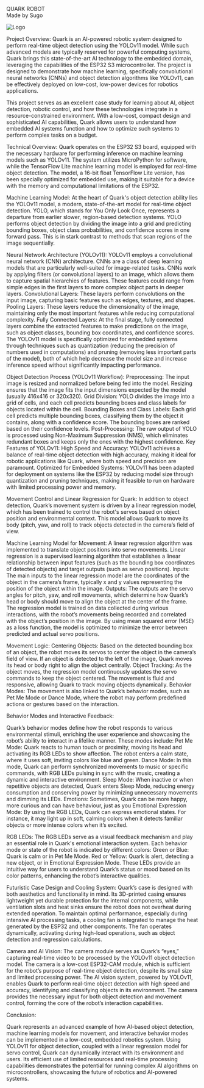 QUARK ROBOT  
Made by Sugo  

 ![Logo](Quark_Large_Logo.png)


Project Overview: 
Quark is an AI-powered robotic system designed to perform real-time object detection using the YOLOv11 model. While such advanced models are typically reserved for powerful computing systems, Quark brings this state-of-the-art AI technology to the embedded domain, leveraging the capabilities of the ESP32 S3 microcontroller. The project is designed to demonstrate how machine learning, specifically convolutional neural networks (CNNs) and object detection algorithms like YOLOv11, can be effectively deployed on low-cost, low-power devices for robotics applications. 

This project serves as an excellent case study for learning about AI, object detection, robotic control, and how these technologies integrate in a resource-constrained environment. With a low-cost, compact design and sophisticated AI capabilities, Quark allows users to understand how embedded AI systems function and how to optimize such systems to perform complex tasks on a budget. 


Technical Overview: 
Quark operates on the ESP32 S3 board, equipped with the necessary hardware for performing inference on machine learning models such as YOLOv11. The system utilizes MicroPython for software, while the TensorFlow Lite machine learning model is employed for real-time object detection. The model, a 16-bit float TensorFlow Lite version, has been specially optimized for embedded use, making it suitable for a device with the memory and computational limitations of the ESP32. 

 

Machine Learning Model: 
At the heart of Quark's object detection ability lies the YOLOv11 model, a modern, state-of-the-art model for real-time object detection. YOLO, which stands for You Only Look Once, represents a departure from earlier slower, region-based detection systems. YOLO performs object detection by dividing the image into a grid and predicting bounding boxes, object class probabilities, and confidence scores in one forward pass. This is in stark contrast to methods that scan regions of the image sequentially. 

Neural Network Architecture (YOLOv11): 
YOLOv11 employs a convolutional neural network (CNN) architecture. CNNs are a class of deep learning models that are particularly well-suited for image-related tasks. CNNs work by applying filters (or convolutional layers) to an image, which allows them to capture spatial hierarchies of features. These features could range from simple edges in the first layers to more complex object parts in deeper layers. 
Convolutional Layers: These layers perform convolutions on the input image, capturing basic features such as edges, textures, and shapes. 
Pooling Layers: These layers reduce the dimensionality of the image, maintaining only the most important features while reducing computational complexity. 
Fully Connected Layers: At the final stage, fully connected layers combine the extracted features to make predictions on the image, such as object classes, bounding box coordinates, and confidence scores. 
The YOLOv11 model is specifically optimized for embedded systems through techniques such as quantization (reducing the precision of numbers used in computations) and pruning (removing less important parts of the model), both of which help decrease the model size and increase inference speed without significantly impacting performance. 

Object Detection Process (YOLOv11 Workflow): 
Preprocessing: The input image is resized and normalized before being fed into the model. Resizing ensures that the image fits the input dimensions expected by the model (usually 416x416 or 320x320). 
Grid Division: YOLO divides the image into a grid of cells, and each cell predicts bounding boxes and class labels for objects located within the cell. 
Bounding Boxes and Class Labels: Each grid cell predicts multiple bounding boxes, classifying them by the object it contains, along with a confidence score. The bounding boxes are ranked based on their confidence levels. 
Post-Processing: The raw output of YOLO is processed using Non-Maximum Suppression (NMS), which eliminates redundant boxes and keeps only the ones with the highest confidence. 
Key Features of YOLOv11: 
High Speed and Accuracy: YOLOv11 achieves a balance of real-time object detection with high accuracy, making it ideal for robotic applications like Quark, where both speed and precision are paramount. 
Optimized for Embedded Systems: YOLOv11 has been adapted for deployment on systems like the ESP32 by reducing model size through quantization and pruning techniques, making it feasible to run on hardware with limited processing power and memory. 

 

Movement Control and Linear Regression for Quark: 
In addition to object detection, Quark’s movement system is driven by a linear regression model, which has been trained to control the robot's servos based on object position and environmental context. This model allows Quark to move its body (pitch, yaw, and roll) to track objects detected in the camera’s field of view. 

Machine Learning Model for Movement: 
A linear regression algorithm was implemented to translate object positions into servo movements. Linear regression is a supervised learning algorithm that establishes a linear relationship between input features (such as the bounding box coordinates of detected objects) and target outputs (such as servo positions). 
Inputs: The main inputs to the linear regression model are the coordinates of the object in the camera’s frame, typically x and y values representing the position of the object within the image. 
Outputs: The outputs are the servo angles for pitch, yaw, and roll movements, which determine how Quark’s head or body should move to align the object at the center of the frame. 
The regression model is trained on data collected during various interactions, with the robot’s movements being recorded and correlated with the object’s position in the image. By using mean squared error (MSE) as a loss function, the model is optimized to minimize the error between predicted and actual servo positions. 

Movement Logic: 
Centering Objects: Based on the detected bounding box of an object, the robot moves its servos to center the object in the camera’s field of view. If an object is detected to the left of the image, Quark moves its head or body right to align the object centrally. 
Object Tracking: As the object moves, the regression model continuously updates the servo commands to keep the object centered. The movement is fluid and responsive, allowing Quark to track moving objects dynamically. 
Behavior Modes: The movement is also linked to Quark’s behavior modes, such as Pet Me Mode or Dance Mode, where the robot may perform predefined actions or gestures based on the interaction. 

 

Behavior Modes and Interactive Feedback: 

Quark’s behavior modes define how the robot responds to various environmental stimuli, enriching the user experience and showcasing the robot’s ability to interact in a lifelike manner. These modes include: 
Pet Me Mode: Quark reacts to human touch or proximity, moving its head and activating its RGB LEDs to show affection. The robot enters a calm state, where it uses soft, inviting colors like blue and green. 
Dance Mode: In this mode, Quark can perform synchronized movements to music or specific commands, with RGB LEDs pulsing in sync with the music, creating a dynamic and interactive environment. 
Sleep Mode: When inactive or when repetitive objects are detected, Quark enters Sleep Mode, reducing energy consumption and conserving power by minimizing unnecessary movements and dimming its LEDs. 
Emotions: Sometimes, Quark can be more happy, more curious and can have behaviour, just as you
Emotional Expression Mode: By using the RGB LEDs, Quark can express emotional states. For instance, it may light up in soft, calming colors when it detects familiar objects or more intense colors when it’s excited. 

 

RGB LEDs: 
The RGB LEDs serve as a visual feedback mechanism and play an essential role in Quark's emotional interaction system. Each behavior mode or state of the robot is indicated by different colors: 
Green or Blue: Quark is calm or in Pet Me Mode. 
Red or Yellow: Quark is alert, detecting a new object, or in Emotional Expression Mode. 
These LEDs provide an intuitive way for users to understand Quark’s status or mood based on its color patterns, enhancing the robot’s interactive qualities. 

 
Futuristic Case Design and Cooling System: 
Quark’s case is designed with both aesthetics and functionality in mind. Its 3D-printed casing ensures lightweight yet durable protection for the internal components, while ventilation slots and heat sinks ensure the robot does not overheat during extended operation. 
To maintain optimal performance, especially during intensive AI processing tasks, a cooling fan is integrated to manage the heat generated by the ESP32 and other components. The fan operates dynamically, activating during high-load operations, such as object detection and regression calculations. 

 
Camera and AI Vision: 
The camera module serves as Quark’s “eyes,” capturing real-time video to be processed by the YOLOv11 object detection model. The camera is a low-cost ESP32-CAM module, which is sufficient for the robot’s purpose of real-time object detection, despite its small size and limited processing power. 
The AI vision system, powered by YOLOv11, enables Quark to perform real-time object detection with high speed and accuracy, identifying and classifying objects in its environment. The camera provides the necessary input for both object detection and movement control, forming the core of the robot’s interaction capabilities. 


Conclusion: 

Quark represents an advanced example of how AI-based object detection, machine learning models for movement, and interactive behavior modes can be implemented in a low-cost, embedded robotics system. Using YOLOv11 for object detection, coupled with a linear regression model for servo control, Quark can dynamically interact with its environment and users. Its efficient use of limited resources and real-time processing capabilities demonstrates the potential for running complex AI algorithms on microcontrollers, showcasing the future of robotics and AI-powered systems. 
